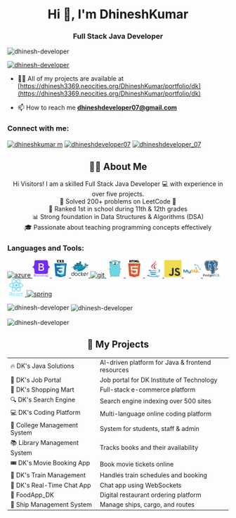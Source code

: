 <h1 align="center">Hi 👋, I'm DhineshKumar</h1>
<h3 align="center">Full Stack Java Developer</h3>

<p align="left"> <img src="https://komarev.com/ghpvc/?username=dhinesh-developer&label=Profile%20views&color=0e75b6&style=flat" alt="dhinesh-developer" /> </p>

<p align="left"> <a href="https://github.com/ryo-ma/github-profile-trophy"><img src="https://github-profile-trophy.vercel.app/?username=dhinesh-developer" alt="dhinesh-developer" /></a> </p>

- 👨‍💻 All of my projects are available at [https://dhinesh3369.neocities.org/DhineshKumar/portfolio/dk](https://dhinesh3369.neocities.org/DhineshKumar/portfolio/dk)

- 📫 How to reach me **dhineshdeveloper07@gmail.com**

<h3 align="left">Connect with me:</h3>
<p align="left">
<a href="https://linkedin.com/in/dhineshkumar m" target="blank"><img align="center" src="https://raw.githubusercontent.com/rahuldkjain/github-profile-readme-generator/master/src/images/icons/Social/linked-in-alt.svg" alt="dhineshkumar m" height="30" width="40" /></a>
<a href="https://www.youtube.com/c/dhineshdeveloper07" target="blank"><img align="center" src="https://raw.githubusercontent.com/rahuldkjain/github-profile-readme-generator/master/src/images/icons/Social/youtube.svg" alt="dhineshdeveloper07" height="30" width="40" /></a>
<a href="https://www.leetcode.com/dhineshdeveloper_07" target="blank"><img align="center" src="https://raw.githubusercontent.com/rahuldkjain/github-profile-readme-generator/master/src/images/icons/Social/leet-code.svg" alt="dhineshdeveloper_07" height="30" width="40" /></a>
</p>

<h2 align="center">👨‍💻 About Me</h2>

<p align="center">
  Hi Visitors! I am a skilled Full Stack Java Developer 💻 with experience in over five projects. <br>
  🚀 Solved 200+ problems on LeetCode 🎯 <br>
  🥇 Ranked 1st in school during 11th & 12th grades <br>
  📊 Strong foundation in Data Structures & Algorithms (DSA) <br>
  🎓 Passionate about teaching programming concepts effectively
</p>

<h3 align="left">Languages and Tools:</h3>
<p align="left"> <a href="https://azure.microsoft.com/en-in/" target="_blank" rel="noreferrer"> <img src="https://www.vectorlogo.zone/logos/microsoft_azure/microsoft_azure-icon.svg" alt="azure" width="40" height="40"/> </a> <a href="https://getbootstrap.com" target="_blank" rel="noreferrer"> <img src="https://raw.githubusercontent.com/devicons/devicon/master/icons/bootstrap/bootstrap-plain-wordmark.svg" alt="bootstrap" width="40" height="40"/> </a> <a href="https://www.w3schools.com/css/" target="_blank" rel="noreferrer"> <img src="https://raw.githubusercontent.com/devicons/devicon/master/icons/css3/css3-original-wordmark.svg" alt="css3" width="40" height="40"/> </a> <a href="https://www.docker.com/" target="_blank" rel="noreferrer"> <img src="https://raw.githubusercontent.com/devicons/devicon/master/icons/docker/docker-original-wordmark.svg" alt="docker" width="40" height="40"/> </a> <a href="https://git-scm.com/" target="_blank" rel="noreferrer"> <img src="https://www.vectorlogo.zone/logos/git-scm/git-scm-icon.svg" alt="git" width="40" height="40"/> </a> <a href="https://golang.org" target="_blank" rel="noreferrer"> <img src="https://raw.githubusercontent.com/devicons/devicon/master/icons/go/go-original.svg" alt="go" width="40" height="40"/> </a> <a href="https://www.w3.org/html/" target="_blank" rel="noreferrer"> <img src="https://raw.githubusercontent.com/devicons/devicon/master/icons/html5/html5-original-wordmark.svg" alt="html5" width="40" height="40"/> </a> <a href="https://www.java.com" target="_blank" rel="noreferrer"> <img src="https://raw.githubusercontent.com/devicons/devicon/master/icons/java/java-original.svg" alt="java" width="40" height="40"/> </a> <a href="https://developer.mozilla.org/en-US/docs/Web/JavaScript" target="_blank" rel="noreferrer"> <img src="https://raw.githubusercontent.com/devicons/devicon/master/icons/javascript/javascript-original.svg" alt="javascript" width="40" height="40"/> </a> <a href="https://www.mysql.com/" target="_blank" rel="noreferrer"> <img src="https://raw.githubusercontent.com/devicons/devicon/master/icons/mysql/mysql-original-wordmark.svg" alt="mysql" width="40" height="40"/> </a> <a href="https://www.postgresql.org" target="_blank" rel="noreferrer"> <img src="https://raw.githubusercontent.com/devicons/devicon/master/icons/postgresql/postgresql-original-wordmark.svg" alt="postgresql" width="40" height="40"/> </a> <a href="https://reactjs.org/" target="_blank" rel="noreferrer"> <img src="https://raw.githubusercontent.com/devicons/devicon/master/icons/react/react-original-wordmark.svg" alt="react" width="40" height="40"/> </a> <a href="https://spring.io/" target="_blank" rel="noreferrer"> <img src="https://www.vectorlogo.zone/logos/springio/springio-icon.svg" alt="spring" width="40" height="40"/> </a> </p>

<p><img align="left" src="https://github-readme-stats.vercel.app/api/top-langs?username=dhinesh-developer&show_icons=true&locale=en&layout=compact" alt="dhinesh-developer" /></p>

<p>&nbsp;<img align="center" src="https://github-readme-stats.vercel.app/api?username=dhinesh-developer&show_icons=true&locale=en" alt="dhinesh-developer" /></p>

<p><img align="center" src="https://github-readme-streak-stats.herokuapp.com/?user=dhinesh-developer&" alt="dhinesh-developer" /></p>
<h2 align="center">🚀 My Projects</h2>

<table align="center">
  <tr><td>🔥 DK's Java Solutions</td><td>AI-driven platform for Java & frontend resources</td></tr>
  <tr><td>💼 DK's Job Portal</td><td>Job portal for DK Institute of Technology</td></tr>
  <tr><td>🛒 DK's Shopping Mart</td><td>Full-stack e-commerce platform</td></tr>
  <tr><td>🔍 DK's Search Engine</td><td>Search engine indexing over 500 sites</td></tr>
  <tr><td>💻 DK's Coding Platform</td><td>Multi-language online coding platform</td></tr>
  <tr><td>🏫 College Management System</td><td>System for students, staff & admin</td></tr>
  <tr><td>📚 Library Management System</td><td>Tracks books and their availability</td></tr>
  <tr><td>🎟 DK's Movie Booking App</td><td>Book movie tickets online</td></tr>
  <tr><td>🚂 DK's Train Management</td><td>Handles train schedules and booking</td></tr>
  <tr><td>💬 DK's Real-Time Chat App</td><td>Chat app using WebSockets</td></tr>
  <tr><td>🍔 FoodApp_DK</td><td>Digital restaurant ordering platform</td></tr>
  <tr><td>🚢 Ship Management System</td><td>Manage ships, cargo, and routes</td></tr>
</table>

